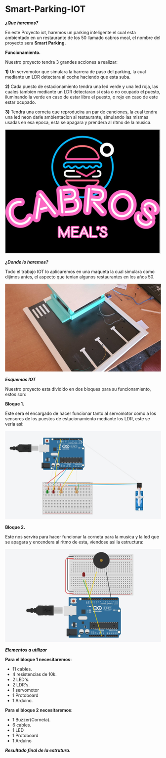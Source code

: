 # Smart-Parking-IOT

***¿Que haremos?***

En este Proyecto iot, haremos un parking inteligente el cual esta ambientado en un restaurante de los 50 llamado cabros meal,
el nombre del proyecto sera **Smart Parking.**

**Funcionamiento.**

Nuestro proyecto tendra 3 grandes acciones a realizar:

**1)** Un servomotor que simulara la barrera de paso del parking, la cual mediante un LDR detectara al coche
haciendo que esta suba.

**2)** Cada puesto de estacionamiento tendra una led verde y una led roja, las cuales tambien mediante un LDR
detectaran si esta o no ocupado el puesto, iluminando la verde en caso de estar libre el puesto, o rojo en caso
de este estar ocupado.

**3)** Tendra una corneta que reproducira un par de canciones, la cual tendra una led neon darle ambientacion al restaurante,
simulando las mismas usadas en esa epoca, esta se apagara y prendera al ritmo de la musica.


![](IMG's/cabros.jpg)

***¿Donde lo haremos?***

Todo el trabajo IOT lo aplicaremos en una maqueta la cual simulara como dijimos antes, el aspecto que tenian algunos
restaurantes en los años 50.

![](IMG's/maqueta.jpg)

***Esquemas IOT***

Nuestro proyecto esta dividido en dos bloques para su funcionamiento, estos son:

**Bloque 1.**

Este sera el encargado de hacer funcionar tanto al servomotor como a los sensores de los puestos de estacionamiento
mediante los LDR, este se veria asi:

![](IMG's/bloque1.jpg)

**Bloque 2.**

Este nos servira para hacer funcionar la corneta para la musica y la led que se apagara y encendera al ritmo de esta,
viendose asi la estructura:

![](IMG's/bloque2.jpg)

***Elementos a utilizar***

**Para el bloque 1 necesitaremos:**

- 11 cables.
- 4 resistencias de 10k.
- 2 LED's.
- 2 LDR's.
- 1 servomotor
- 1 Protoboard
- 1 Arduino.

**Para el bloque 2 necesitaremos:**

- 1 Buzzer(Corneta).
- 6 cables.
- 1 LED
- 1 Protoboard
- 1 Arduino

***Resultado final de la estrutura.***
